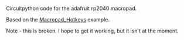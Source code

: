 Circuitpython code for the adafruit rp2040 macropad.

Based on the [Macropad_Hotkeys](https://github.com/adafruit/Adafruit_Learning_System_Guides/tree/main/Macropad_Hotkeys) example.

Note - this is broken. I hope to get it working, but it isn't at the moment.
